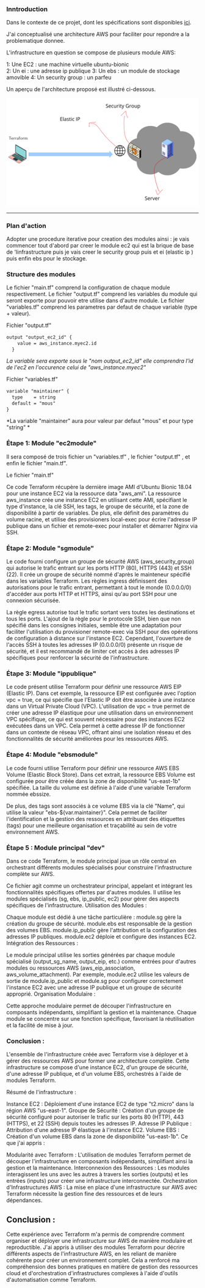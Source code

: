 

### Inntroduction

Dans le contexte de ce projet, dont les spécifications sont disponibles  [ici](https://github.com/diranetafen/student-list.git "here"). 

J'ai conceptualisé une architecture AWS pour faciliter pour repondre a la problematique donnee.

L'infrastructure en question se compose de plusieurs module AWS:
 
1: Une EC2 : une machine virtuelle  ubuntu-bionic  
2: Un ei : une adresse ip publique 
3: Un ebs : un module de stockage amovible 
4: Un security group : un parfeu 

Un aperçu de l'architecture proposé est illustré ci-dessous.

![project](https://github.com/MousMaster/Terraform/blob/main/architecture.png)


------------

### Plan d'action
  

Adopter une procedure iterative pour creation des modules ainsi  : 
je vais commencer tout d'abord par creer le module ec2 qui est la brique de base de 'linfrastructure puis je vais creer 
le security group puis et ei (elastic ip ) puis enfin ebs pour le stockage.


### Structure des modules 
Le fichier "main.tf" comprend la configuration de chaque module respectivement. 
Le fichier "output.tf" comprend les variables du module qui seront exporte pour pouvoir etre utilise dans d'autre module.
Le fichier "variables.tf" comprend les parametres par defaut de chaque variable (type + valeur).


Fichier "output.tf"

```console
output "output_ec2_id" {
    value = aws_instance.myec2.id
  }
```
*La variable sera exporte sous le "nom output_ec2_id" elle comprendra l'id de l'ec2 en l'occurence celui de  "aws_instance.myec2"*

Fichier "variables.tf" 

```console
variable "maintainer" {
  type    = string
  default = "mous"
}
```
*La variable "maintainer" aura pour valeur par defaut "mous" et pour type "string" *


### Étape 1: Module "ec2module"

Il sera composé de trois fichier un "variables.tf" , le fichier "output.tf" , et enfin le fichier "main.tf".

Le fichier "main.tf"

Ce code Terraform récupère la dernière image AMI d'Ubuntu Bionic 18.04 pour une instance EC2 via la ressource data "aws_ami". La ressource aws_instance crée une instance EC2 en utilisant cette AMI, spécifiant le type d'instance, la clé SSH, les tags, le groupe de sécurité, et la zone de disponibilité à partir de variables. De plus, elle définit des paramètres du volume racine, et utilise des provisioners local-exec pour écrire l'adresse IP publique dans un fichier et remote-exec pour installer et démarrer Nginx via SSH. 


### Étape 2: Module "sgmodule"


Le code fourni configure un groupe de sécurité AWS (aws_security_group) qui autorise le trafic entrant sur les ports HTTP (80), HTTPS (443) et SSH (22). Il crée un groupe de sécurité nommé d'après le mainteneur spécifié dans les variables Terraform. Les règles ingress définissent des autorisations pour le trafic entrant, permettant à tout le monde (0.0.0.0/0) d'accéder aux ports HTTP et HTTPS, ainsi qu'au port SSH pour une connexion sécurisée.

La règle egress autorise tout le trafic sortant vers toutes les destinations et tous les ports. L'ajout de la règle pour le protocole SSH, bien que non spécifié dans les consignes initiales, semble être une adaptation pour faciliter l'utilisation du provisioner remote-exec via SSH pour des opérations de configuration à distance sur l'instance EC2. Cependant, l'ouverture de l'accès SSH à toutes les adresses IP (0.0.0.0/0) présente un risque de sécurité, et il est recommandé de limiter cet accès à des adresses IP spécifiques pour renforcer la sécurité de l'infrastructure.


### Étape 3: Module "ippublique"

Le code présent utilise Terraform pour définir une ressource AWS EIP (Elastic IP). Dans cet exemple, la ressource EIP est configurée avec l'option vpc = true, ce qui spécifie que l'Elastic IP doit être associée à une instance dans un Virtual Private Cloud (VPC). L'utilisation de vpc = true permet de créer une adresse IP élastique pour une utilisation dans un environnement VPC spécifique, ce qui est souvent nécessaire pour des instances EC2 exécutées dans un VPC. Cela permet à cette adresse IP de fonctionner dans un contexte de réseau VPC, offrant ainsi une isolation réseau et des fonctionnalités de sécurité améliorées pour les ressources AWS.

### Étape 4: Module "ebsmodule"


Le code fourni utilise Terraform pour définir une ressource AWS EBS Volume (Elastic Block Store). Dans cet extrait, la ressource EBS Volume est configurée pour être créée dans la zone de disponibilité "us-east-1b" spécifiée. La taille du volume est définie à l'aide d'une variable Terraform nommée ebssize.

De plus, des tags sont associés à ce volume EBS via la clé "Name", qui utilise la valeur "ebs-${var.maintainer}". Cela permet de faciliter l'identification et la gestion des ressources en attribuant des étiquettes (tags) pour une meilleure organisation et traçabilité au sein de votre environnement AWS.


### Étape 5 : Module principal "dev"

Dans ce code Terraform, le module principal joue un rôle central en orchestrant différents modules spécialisés pour construire l'infrastructure complète sur AWS.


Ce fichier agit comme un orchestrateur principal, appelant et intégrant les fonctionnalités spécifiques offertes par d'autres modules.
Il utilise les modules spécialisés (sg, ebs, ip_public, ec2) pour gérer des aspects spécifiques de l'infrastructure.
Utilisation des Modules :

Chaque module est dédié à une tâche particulière :
module.sg gère la création du groupe de sécurité.
module.ebs est responsable de la gestion des volumes EBS.
module.ip_public gère l'attribution et la configuration des adresses IP publiques.
module.ec2 déploie et configure des instances EC2.
Intégration des Ressources :

Le module principal utilise les sorties générées par chaque module spécialisé (output_sg_name, output_eip, etc.) comme entrées pour d'autres modules ou ressources AWS (aws_eip_association, aws_volume_attachment).
Par exemple, module.ec2 utilise les valeurs de sortie de module.ip_public et module.sg pour configurer correctement l'instance EC2 avec une adresse IP publique et un groupe de sécurité approprié.
Organisation Modulaire :

Cette approche modulaire permet de découper l'infrastructure en composants indépendants, simplifiant la gestion et la maintenance.
Chaque module se concentre sur une fonction spécifique, favorisant la réutilisation et la facilité de mise à jour.


### Conclusion : 

L'ensemble de l'infrastructure créée avec Terraform vise à déployer et à gérer des ressources AWS pour former une architecture complète. Cette infrastructure se compose d'une instance EC2, d'un groupe de sécurité, d'une adresse IP publique, et d'un volume EBS, orchestrés à l'aide de modules Terraform.

Résumé de l'infrastructure :

Instance EC2 : Déploiement d'une instance EC2 de type "t2.micro" dans la région AWS "us-east-1".
Groupe de Sécurité : Création d'un groupe de sécurité configuré pour autoriser le trafic sur les ports 80 (HTTP), 443 (HTTPS), et 22 (SSH) depuis toutes les adresses IP.
Adresse IP Publique : Attribution d'une adresse IP élastique à l'instance EC2.
Volume EBS : Création d'un volume EBS dans la zone de disponibilité "us-east-1b".
Ce que j'ai appris :

Modularité avec Terraform : L'utilisation de modules Terraform permet de découper l'infrastructure en composants indépendants, simplifiant ainsi la gestion et la maintenance.
Interconnexion des Ressources : Les modules interagissent les uns avec les autres à travers les sorties (outputs) et les entrées (inputs) pour créer une infrastructure interconnectée.
Orchestration d'Infrastructures AWS : La mise en place d'une infrastructure sur AWS avec Terraform nécessite la gestion fine des ressources et de leurs dépendances.

## Conclusion :

Cette expérience avec Terraform m'a permis de comprendre comment organiser et déployer une infrastructure sur AWS de manière modulaire et reproductible. J'ai appris à utiliser des modules Terraform pour décrire différents aspects de l'infrastructure AWS, en les reliant de manière cohérente pour créer un environnement complet. Cela a renforcé ma compréhension des bonnes pratiques en matière de gestion des ressources cloud et d'orchestration d'infrastructures complexes à l'aide d'outils d'automatisation comme Terraform.